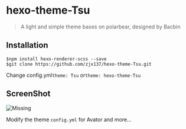 # hexo-theme-Tsu
> A light and simple theme bases on polarbear, designed by Bacbin

## Installation
```
$npm install hexo-renderer-scss --save
$git clone https://github.com/zjx137/hexo-theme-Tsu.git
```
Change config.yml`theme: Tsu` or`theme: hexo-theme-Tsu`
## ScreenShot
![Missing](https://upload-images.jianshu.io/upload_images/15435235-8f8ab55b83721bc7.png?imageMogr2/auto-orient/strip%7CimageView2/2/w/1000/format/webp)

Modify the theme `config.yml` for Avator and more...
